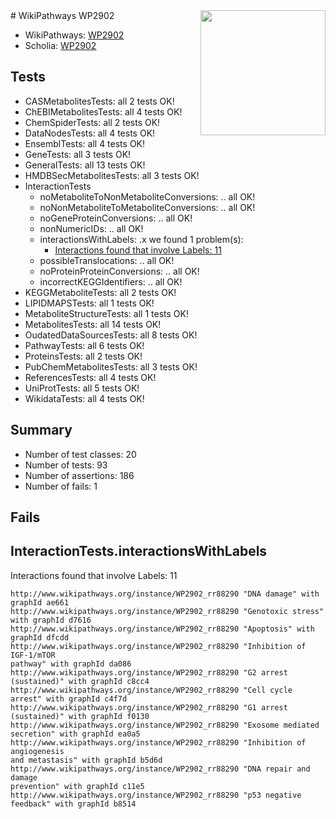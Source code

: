 <img style="float: right; width: 200px" src="https://upload.wikimedia.org/wikipedia/commons/thumb/8/83/Wplogo_with_text_500.png/640px-Wplogo_with_text_500.png" />
# WikiPathways WP2902

* WikiPathways: [WP2902](https://wikipathways.org/pathways/WP2902)
* Scholia: [WP2902](https://scholia.toolforge.org/wikipathways/WP2902)
## Tests
* CASMetabolitesTests: all 2 tests OK!
* ChEBIMetabolitesTests: all 4 tests OK!
* ChemSpiderTests: all 2 tests OK!
* DataNodesTests: all 4 tests OK!
* EnsemblTests: all 4 tests OK!
* GeneTests: all 3 tests OK!
* GeneralTests: all 13 tests OK!
* HMDBSecMetabolitesTests: all 3 tests OK!
* InteractionTests
    * noMetaboliteToNonMetaboliteConversions: .. all OK!
    * noNonMetaboliteToMetaboliteConversions: .. all OK!
    * noGeneProteinConversions: .. all OK!
    * nonNumericIDs: .. all OK!
    * interactionsWithLabels: .x we found 1 problem(s):
        * [Interactions found that involve Labels: 11](#fe97a8b9)
    * possibleTranslocations: .. all OK!
    * noProteinProteinConversions: .. all OK!
    * incorrectKEGGIdentifiers: .. all OK!
* KEGGMetaboliteTests: all 2 tests OK!
* LIPIDMAPSTests: all 1 tests OK!
* MetaboliteStructureTests: all 1 tests OK!
* MetabolitesTests: all 14 tests OK!
* OudatedDataSourcesTests: all 8 tests OK!
* PathwayTests: all 6 tests OK!
* ProteinsTests: all 2 tests OK!
* PubChemMetabolitesTests: all 3 tests OK!
* ReferencesTests: all 4 tests OK!
* UniProtTests: all 5 tests OK!
* WikidataTests: all 4 tests OK!


## Summary

* Number of test classes: 20
* Number of tests: 93
* Number of assertions: 186
* Number of fails: 1

## Fails

<a name="fe97a8b9" />

## InteractionTests.interactionsWithLabels

Interactions found that involve Labels: 11
```
http://www.wikipathways.org/instance/WP2902_rr88290 "DNA damage" with graphId ae661
http://www.wikipathways.org/instance/WP2902_rr88290 "Genotoxic stress" with graphId d7616
http://www.wikipathways.org/instance/WP2902_rr88290 "Apoptosis" with graphId dfcdd
http://www.wikipathways.org/instance/WP2902_rr88290 "Inhibition of IGF-1/mTOR 
pathway" with graphId da086
http://www.wikipathways.org/instance/WP2902_rr88290 "G2 arrest (sustained)" with graphId c8cc4
http://www.wikipathways.org/instance/WP2902_rr88290 "Cell cycle arrest" with graphId c4f7d
http://www.wikipathways.org/instance/WP2902_rr88290 "G1 arrest (sustained)" with graphId f0130
http://www.wikipathways.org/instance/WP2902_rr88290 "Exosome mediated secretion" with graphId ea0a5
http://www.wikipathways.org/instance/WP2902_rr88290 "Inhibition of
angiogenesis
and metastasis" with graphId b5d6d
http://www.wikipathways.org/instance/WP2902_rr88290 "DNA repair and damage
prevention" with graphId c11e5
http://www.wikipathways.org/instance/WP2902_rr88290 "p53 negative feedback" with graphId b8514
```

